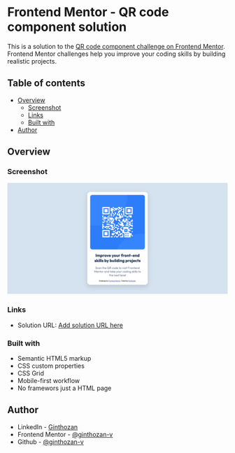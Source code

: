 # Frontend Mentor - QR code component solution

This is a solution to the [QR code component challenge on Frontend Mentor](https://www.frontendmentor.io/challenges/qr-code-component-iux_sIO_H). Frontend Mentor challenges help you improve your coding skills by building realistic projects.

## Table of contents

- [Overview](#overview)
  - [Screenshot](#screenshot)
  - [Links](#links)
  - [Built with](#built-with)
- [Author](#author)

## Overview

### Screenshot

![](./images/screenshot.png)

### Links

- Solution URL: [Add solution URL here](https://github.com/ginthozan-v/FEM-qr-code-component)

### Built with

- Semantic HTML5 markup
- CSS custom properties
- CSS Grid
- Mobile-first workflow
- No framewors just a HTML page

## Author

- LinkedIn - [Ginthozan](https://www.frontendmentor.io/profile/ginthozan-v)
- Frontend Mentor - [@ginthozan-v](https://www.frontendmentor.io/profile/ginthozan-v)
- Github - [@ginthozan-v](https://github.com/ginthozan-v)
